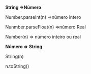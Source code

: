 **String =>Número**

Number.parseInt(n)  =>número intero

Nunmber.parseFloat(n) =>número Real

Number(n) => número inteiro ou real



**Número => String**

String(n)

n.toString()
